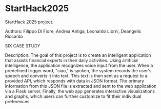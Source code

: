 # StartHack2025
StartHack 2025 project.

Authors: Filippo Di Fiore, Andrea Antiga, Leonardo Liorni, Deangelis Riccardo




SIX CASE STUDY




Description: The goal of this project is to create an intelligent application that assists financial experts in their daily activities. Using artificial intelligence, the application recognizes voice input from the user. When a predefined trigger word, "ciao," is spoken, the system records the user's speech and converts it into text. This text is then sent as a request to a provided API, which responds with data in JSON format. The primary information from this JSON file is extracted and sent to the web application via a Flask server. Finally, the web app generates interactive visualizations and graphs, which users can further customize to fit their individual preferences.